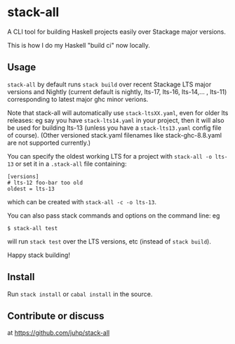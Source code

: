 # stack-all

A CLI tool for building Haskell projects easily over Stackage major versions.

This is how I do my Haskell "build ci" now locally.

## Usage

`stack-all` by default runs `stack build` over
recent Stackage LTS major versions and Nightly
(current default is nightly, lts-17, lts-16, lts-14,... , lts-11)
corresponding to latest major ghc minor verions.

Note that stack-all will automatically use `stack-ltsXX.yaml`,
even for older lts releases:
eg say you have `stack-lts14.yaml` in your project,
then it will also be used for building lts-13
(unless you have a `stack-lts13.yaml` config file of course).
(Other versioned stack.yaml filenames like stack-ghc-8.8.yaml are not
supported currently.)

You can specify the oldest working LTS for a project with
`stack-all -o lts-13` or set it in a `.stack-all` file containing:
```
[versions]
# lts-12 foo-bar too old
oldest = lts-13
```
which can be created with `stack-all -c -o lts-13`.

You can also pass stack commands and options on the command line: eg
```
$ stack-all test
```
will run `stack test` over the LTS versions, etc (instead of `stack build`).

Happy stack building!

## Install
Run `stack install` or `cabal install` in the source.

## Contribute or discuss
at https://github.com/juhp/stack-all
